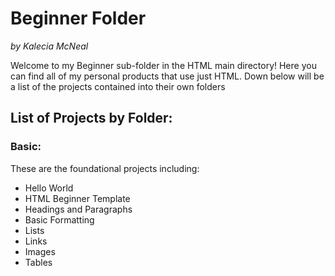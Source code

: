 # Beginner Folder 
<em>by Kalecia McNeal</em>

Welcome to my Beginner sub-folder in the HTML main directory! Here you can find all of my personal products that use just HTML. Down below will be a list of the projects contained into their own folders

## List of Projects by Folder: 

### Basic: 
These are the foundational projects including: 
- Hello World 
- HTML Beginner Template 
- Headings and Paragraphs
- Basic Formatting 
- Lists 
- Links 
- Images 
- Tables 